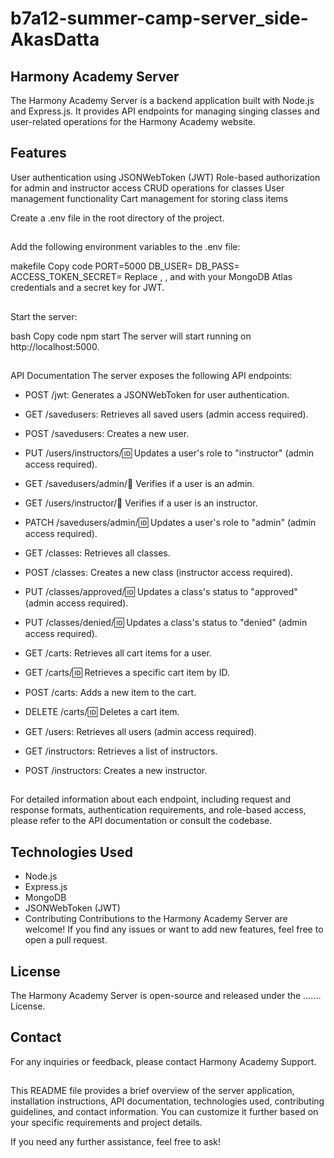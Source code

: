# b7a12-summer-camp-server_side-AkasDatta

## Harmony Academy Server
The Harmony Academy Server is a backend application built with Node.js and Express.js. It provides API endpoints for managing singing classes and user-related operations for the Harmony Academy website.

## Features
User authentication using JSONWebToken (JWT)
Role-based authorization for admin and instructor access
CRUD operations for classes
User management functionality
Cart management for storing class items

Create a .env file in the root directory of the project.
##
Add the following environment variables to the .env file:

makefile
Copy code
PORT=5000
DB_USER=<your-mongodb-username>
DB_PASS=<your-mongodb-password>
ACCESS_TOKEN_SECRET=<your-access-token-secret>
Replace <your-mongodb-username>, <your-mongodb-password>, and <your-access-token-secret> with your MongoDB Atlas credentials and a secret key for JWT.
##
Start the server:

bash
Copy code
npm start
The server will start running on http://localhost:5000.
##
API Documentation
The server exposes the following API endpoints:

- POST /jwt: Generates a JSONWebToken for user authentication.

- GET /savedusers: Retrieves all saved users (admin access required).

- POST /savedusers: Creates a new user.

- PUT /users/instructors/:id: Updates a user's role to "instructor" (admin access required).

- GET /savedusers/admin/:email: Verifies if a user is an admin.

- GET /users/instructor/:email: Verifies if a user is an instructor.

- PATCH /savedusers/admin/:id: Updates a user's role to "admin" (admin access required).

- GET /classes: Retrieves all classes.

- POST /classes: Creates a new class (instructor access required).

- PUT /classes/approved/:id: Updates a class's status to "approved" (admin access required).

- PUT /classes/denied/:id: Updates a class's status to "denied" (admin access required).

- GET /carts: Retrieves all cart items for a user.

- GET /carts/:id: Retrieves a specific cart item by ID.

- POST /carts: Adds a new item to the cart.

- DELETE /carts/:id: Deletes a cart item.

- GET /users: Retrieves all users (admin access required).

- GET /instructors: Retrieves a list of instructors.

- POST /instructors: Creates a new instructor.
##
For detailed information about each endpoint, including request and response formats, authentication requirements, and role-based access, please refer to the API documentation or consult the codebase.
##
## Technologies Used
- Node.js
- Express.js
- MongoDB
- JSONWebToken (JWT)
- Contributing
Contributions to the Harmony Academy Server are welcome! If you find any issues or want to add new features, feel free to open a pull request.

## License
The Harmony Academy Server is open-source and released under the ....... License.

## Contact
For any inquiries or feedback, please contact Harmony Academy Support.
##
This README file provides a brief overview of the server application, installation instructions, API documentation, technologies used, contributing guidelines, and contact information. You can customize it further based on your specific requirements and project details.

If you need any further assistance, feel free to ask!